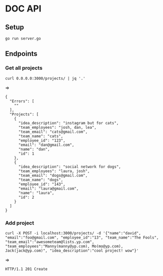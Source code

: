# DOC API

## Setup

    go run server.go

## Endpoints

### Get all projects

    curl 0.0.0.0:3000/projects/ | jq '.'

=>

    {
      "Errors": [
        ""
      ],
      "Projects": [
        {
          "idea_description": "instagram but for cats",
          "team_employees": "josh, dan, lea",
          "team_email": "cats@gmail.com",
          "team_name": "cats",
          "employee_id": "123",
          "email": "dan@gmail.com",
          "name": "dan",
          "id": 1
        },
        {
          "idea_description": "social network for dogs",
          "team_employees": "laura, josh",
          "team_email": "dogs@gmail.com",
          "team_name": "dogs",
          "employee_id": "143",
          "email": "laura@gmail.com",
          "name": "laura",
          "id": 2
        }
      ]
    }


### Add project

    curl -X POST -i localhost:3000/projects/ -d '{"name":"david", "email":"foo@gmail.com", "employee_id":"13", "team_name":"The Fools", "team_email":"awesometeam@lists.yp.com", "team_employees":"Manny(manny@yp.com), Mo(mo@yp.com), Jack(jack@yp.com)", "idea_description":"cool project! wow"}'

=>

    HTTP/1.1 201 Create

